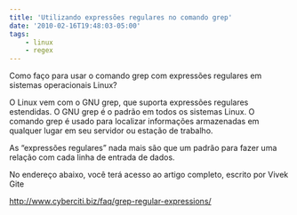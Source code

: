 ```yaml
---
title: 'Utilizando expressões regulares no comando grep'
date: '2010-02-16T19:48:03-05:00'
tags:
    - linux
    - regex
---
```


Como faço para usar o comando grep com expressões regulares em sistemas operacionais Linux?

O Linux vem com o GNU grep, que suporta expressões regulares estendidas. O GNU grep é o padrão em todos os sistemas Linux. O comando grep é usado para localizar informações armazenadas em qualquer lugar em seu servidor ou estação de trabalho.

As “expressões regulares” nada mais são que um padrão para fazer uma relação com cada linha de entrada de dados.

No endereço abaixo, você terá acesso ao artigo completo, escrito por Vivek Gite

<http://www.cyberciti.biz/faq/grep-regular-expressions/>
